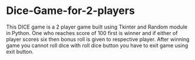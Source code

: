 # Dice-Game-for-2-players
This DICE game is a 2 player game built using Tkinter and Random module in Python. 
One who reaches score of 100 first is winner and if either of player scores six then bonus roll is given to respective player.
After winning game you cannot roll dice with roll dice button you have  to exit game using exit button. 
